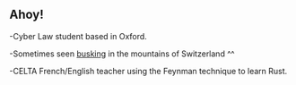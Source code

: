 ## Ahoy! 
-Cyber Law student based in Oxford. 

-Sometimes seen [busking](https://www.youtube.com/watch?v=MJDTOGBSEUE) in the mountains of Switzerland ^^

-CELTA French/English teacher using the Feynman technique to learn Rust.
